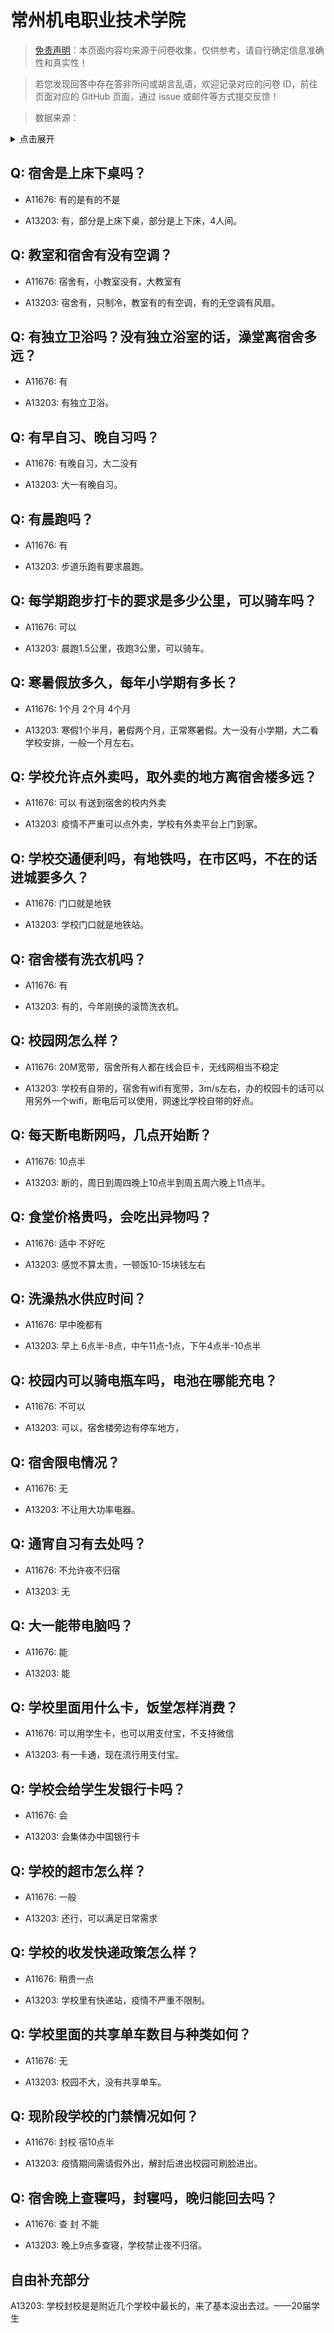 # 常州机电职业技术学院

> [免责声明](https://colleges.chat/#_3)：本页面内容均来源于问卷收集，仅供参考，请自行确定信息准确性和真实性！

> 若您发现回答中存在答非所问或胡言乱语，欢迎记录对应的问卷 ID，前往页面对应的 GitHub 页面，通过 issue 或邮件等方式提交反馈！

> 数据来源：

<details><summary>点击展开</summary>
<ul>
<li>A11676: 匿名 (2022 年 06 月)</li>
<li>A13203: 匿名 (2022 年 06 月)</li>
</ul>
</details>

## Q: 宿舍是上床下桌吗？

- A11676: 有的是有的不是

- A13203: 有，部分是上床下桌，部分是上下床，4人间。

## Q: 教室和宿舍有没有空调？

- A11676: 宿舍有，小教室没有，大教室有

- A13203: 宿舍有，只制冷，教室有的有空调，有的无空调有风扇。

## Q: 有独立卫浴吗？没有独立浴室的话，澡堂离宿舍多远？

- A11676: 有

- A13203: 有独立卫浴。

## Q: 有早自习、晚自习吗？

- A11676: 有晚自习，大二没有

- A13203: 大一有晚自习。

## Q: 有晨跑吗？

- A11676: 有

- A13203: 步道乐跑有要求晨跑。

## Q: 每学期跑步打卡的要求是多少公里，可以骑车吗？

- A11676: 可以

- A13203: 晨跑1.5公里，夜跑3公里，可以骑车。

## Q: 寒暑假放多久，每年小学期有多长？

- A11676: 1个月  2个月 4个月

- A13203: 寒假1个半月，暑假两个月，正常寒暑假。大一没有小学期，大二看学校安排，一般一个月左右。

## Q: 学校允许点外卖吗，取外卖的地方离宿舍楼多远？

- A11676: 可以 有送到宿舍的校内外卖

- A13203: 疫情不严重可以点外卖，学校有外卖平台上门到家。

## Q: 学校交通便利吗，有地铁吗，在市区吗，不在的话进城要多久？

- A11676: 门口就是地铁

- A13203: 学校门口就是地铁站。

## Q: 宿舍楼有洗衣机吗？

- A11676: 有

- A13203: 有的，今年刚换的滚筒洗衣机。

## Q: 校园网怎么样？

- A11676: 20M宽带，宿舍所有人都在线会巨卡，无线网相当不稳定

- A13203: 学校有自带的，宿舍有wifi有宽带，3m/s左右，办的校园卡的话可以用另外一个wifi，断电后可以使用，网速比学校自带的好点。

## Q: 每天断电断网吗，几点开始断？

- A11676: 10点半

- A13203: 断的，周日到周四晚上10点半到周五周六晚上11点半。

## Q: 食堂价格贵吗，会吃出异物吗？

- A11676: 适中 不好吃

- A13203: 感觉不算太贵，一顿饭10-15块钱左右

## Q: 洗澡热水供应时间？

- A11676: 早中晚都有

- A13203: 早上 6点半-8点，中午11点-1点，下午4点半-10点半

## Q: 校园内可以骑电瓶车吗，电池在哪能充电？

- A11676: 不可以

- A13203: 可以，宿舍楼旁边有停车地方，

## Q: 宿舍限电情况？

- A11676: 无

- A13203: 不让用大功率电器。

## Q: 通宵自习有去处吗？

- A11676: 不允许夜不归宿

- A13203: 无

## Q: 大一能带电脑吗？

- A11676: 能

- A13203: 能

## Q: 学校里面用什么卡，饭堂怎样消费？

- A11676: 可以用学生卡，也可以用支付宝，不支持微信

- A13203: 有一卡通，现在流行用支付宝。

## Q: 学校会给学生发银行卡吗？

- A11676: 会

- A13203: 会集体办中国银行卡

## Q: 学校的超市怎么样？

- A11676: 一般

- A13203: 还行，可以满足日常需求

## Q: 学校的收发快递政策怎么样？

- A11676: 稍贵一点

- A13203: 学校里有快递站，疫情不严重不限制。

## Q: 学校里面的共享单车数目与种类如何？

- A11676: 无

- A13203: 校园不大，没有共享单车。

## Q: 现阶段学校的门禁情况如何？

- A11676: 封校 宿10点半

- A13203: 疫情期间需请假外出，解封后进出校园可刷脸进出。

## Q: 宿舍晚上查寝吗，封寝吗，晚归能回去吗？

- A11676: 查 封 不能

- A13203: 晚上9点多查寝，学校禁止夜不归宿。

## 自由补充部分

A13203: 学校封校是是附近几个学校中最长的，来了基本没出去过。——20届学生